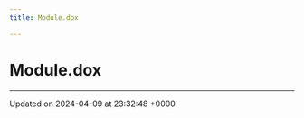 ```yaml
---
title: Module.dox

---
```


# Module.dox








-------------------------------

Updated on 2024-04-09 at 23:32:48 +0000
